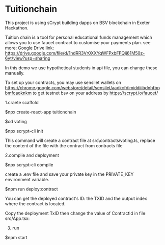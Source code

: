 # Tuitionchain
This project is using sCrypt building dapps on BSV blockchain in Exeter Hackathon.

Tuition chain is a tool for personal educational funds management which allows you to use faucet contract to customise your payments plan. see more: Google Drive link: https://drive.google.com/file/d/1hdRR3Vr0XXYqWFPxbFFQij61M50z-6yt/view?usp=sharing

In this demo we use hypothetical students in api file, you can change these manually. 

To set up your contracts, you may use sensilet wallets on https://chrome.google.com/webstore/detail/sensilet/aadkcfdlmiddiiibdnhfbpbmfcaoknkm to get testnet bsv on your address by https://scrypt.io/faucet/

1.craete scaffold

$npx create-react-app tuitionchain

$cd voting

$npx scrypt-cli init

This command will create a contract file at src\contracts\voting.ts, replace the content of the file with the contract from contracts file

2.complie and deployment

$npx scrypt-cli compile

create a .env file and save your private key in the PRIVATE_KEY environment variable.

$npm run deploy:contract

You can get the deployed contract's ID: the TXID and the output index where the contract is located.

Copy the deployment TxID then change the value of ContractId in file src/App.tsx:

3. run

$npm start
